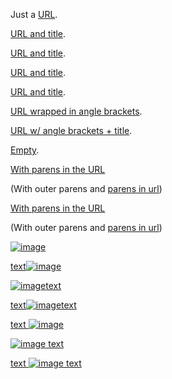 Just a [URL](/url/).

[URL and title](/url/ "title").

[URL and title](/url/  "title preceded by two spaces").

[URL and title](/url/	"title preceded by a tab").

[URL and title](/url/ "title has spaces afterward"  ).

[URL wrapped in angle brackets](</url/>).

[URL w/ angle brackets + title](</url/> "Here's the title").

[Empty]().

[With parens in the URL](http://en.wikipedia.org/wiki/WIMP_(computing))

(With outer parens and [parens in url](/foo(bar)))


[With parens in the URL](/foo(bar) "and a title")

(With outer parens and [parens in url](/foo(bar) "and a title"))

[![image](RscImg.png)](/foo(bar) "and a title")

[text![image](RscImg.png)](/foo(bar) "and a title")

[![image](RscImg.png)text](/foo(bar) "and a title")

[text![image](RscImg.png)text](/foo(bar) "and a title")

[text ![image](RscImg.png)](/foo(bar) "and a title")

[![image](RscImg.png) text](/foo(bar) "and a title")

[text ![image](RscImg.png) text](/foo(bar) "and a title")
